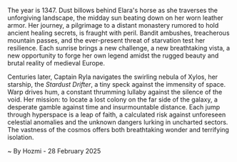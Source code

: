 
The year is 1347.  Dust billows behind Elara's horse as she traverses the unforgiving landscape, the midday sun beating down on her worn leather armor.  Her journey, a pilgrimage to a distant monastery rumored to hold ancient healing secrets, is fraught with peril.  Bandit ambushes, treacherous mountain passes, and the ever-present threat of starvation test her resilience.  Each sunrise brings a new challenge, a new breathtaking vista, a new opportunity to forge her own legend amidst the rugged beauty and brutal reality of medieval Europe.

Centuries later, Captain Ryla navigates the swirling nebula of Xylos, her starship, the *Stardust Drifter*, a tiny speck against the immensity of space.  Warp drives hum, a constant thrumming lullaby against the silence of the void.  Her mission: to locate a lost colony on the far side of the galaxy, a desperate gamble against time and insurmountable distance.  Each jump through hyperspace is a leap of faith, a calculated risk against unforeseen celestial anomalies and the unknown dangers lurking in uncharted sectors. The vastness of the cosmos offers both breathtaking wonder and terrifying isolation.

~ By Hozmi - 28 February 2025
